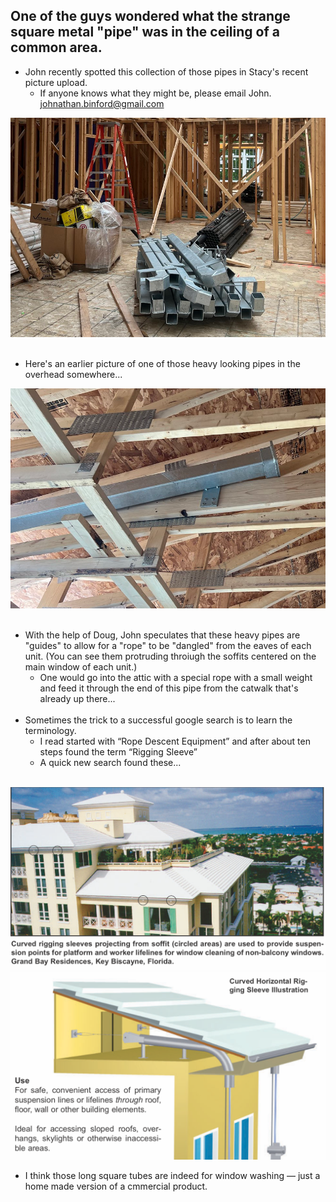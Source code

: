 ## One of the guys wondered what the strange square metal "pipe" was in the ceiling of a common area.
-  John recently spotted this collection of those pipes in Stacy's recent picture upload.
   -  If anyone knows what they might be, please email John.  johnathan.binford@gmail.com <br>

<img src = "../Collateral/Strange-Pipe.png"> <br>
<br>
-  Here's an earlier picture of one of those heavy looking pipes in the overhead somewhere...<br>

<img src = "../Collateral/Pipe-2.png"> <br>
<br>

- With the help of Doug,  John speculates that these heavy pipes are "guides" to allow for a "rope" to be "dangled" from the eaves of each unit.  (You can see them protruding throiugh the soffits centered on the main window of each unit.)
  - One would go into the attic with a special rope with a small weight and feed it through the end of this pipe from the catwalk that's already up there...
  <br>
- Sometimes the trick to a successful google search is to learn the terminology.
  - I read started with “Rope Descent Equipment” and after about ten steps found the term “Rigging Sleeve”
  - A quick new search found these...
<br>
 <img src = "../Collateral/Rigging-Sleeve-1.png"> <br>
 <img src = "../Collateral/Riggin-Sleeve-2.png"> <br>
 
 - I think those long square tubes are indeed for window washing —  just a home made version of a cmmercial product.
